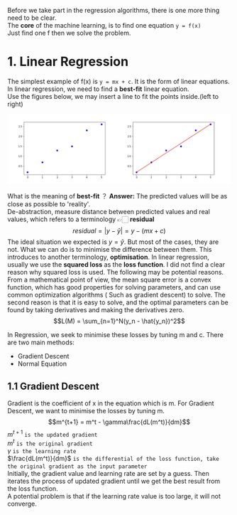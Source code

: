 Before we take part in the regression algorithms, there is one more thing need to be clear.  
The **core** of the machine learning, is to find one equation  `y = f(x)`   
Just find one f then we solve the problem.  

# 1. Linear Regression
The simplest example of f(x) is `y = mx + c`. It is the form of linear equations.  
In linear regression, we need to find a **best-fit** linear equation.  
Use the figures below, we may insert a line to fit the points inside.(left to right)
<center><img src="/lg.jpg" alt=""></center>  

What is the meaning of **best-fit** ？
**Answer:**  The predicted values will be as close as possible to 'reality'.  
De-abstraction, measure distance between predicted values and real values, which refers to a terminology 👉🏻 **residual**  
$$residual = |y - \hat{y}| = y - (mx + c)$$ 
The ideal situation we expected is $y = \hat{y}$. But most of the cases, they are not. What we can do is to minimise the difference between them. This introduces to another terminology, **optimisation**. In linear regression, usually we use the **squared loss** as the **loss function**. I did not find a clear reason why squared loss is used. The following may be potential reasons. From a mathematical point of view, the mean square error is a convex function, which has good properties for solving parameters, and can use common optimization algorithms ( Such as gradient descent) to solve. The second reason is that it is easy to solve, and the optimal parameters can be found by taking derivatives and making the derivatives zero.  
$$L(M) = \sum_{n=1}^N(y_n - \hat{y_n})^2$$

In Regression, we seek to minimise these losses by tuning m and c. There are two main methods:
* Gradient Descent
* Normal Equation

## 1.1 Gradient Descent
Gradient is the coefficient of x in the equation which is m. For Gradient Descent, we want to minimise the losses by tuning m.
$$m^{t+1} = m^t - \gamma\frac{dL(m^t)}{dm}$$
$m^{t+1}$ `is the updated gradient`  
$m^t$ `is the original gradient`  
$\gamma$ `is the learning rate`  
$\frac{dL(m^t)}{dm}$ `is the differential of the loss function, take the original gradient as the input parameter`  
Initially, the gradient value and learning rate are set by a guess. Then iterates the process of updated gradient until we get the best result from the loss function.  
A potential problem is that if the learning rate value is too large, it will not converge.  
